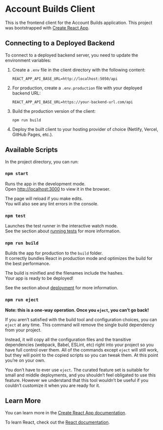 # Account Builds Client

This is the frontend client for the Account Builds application. This project was bootstrapped with [Create React App](https://github.com/facebook/create-react-app).

## Connecting to a Deployed Backend

To connect to a deployed backend server, you need to update the environment variables:

1. Create a `.env` file in the client directory with the following content:
   ```
   REACT_APP_API_BASE_URL=http://localhost:5050/api
   ```

2. For production, create a `.env.production` file with your deployed backend URL:
   ```
   REACT_APP_API_BASE_URL=https://your-backend-url.com/api
   ```

3. Build the production version of the client:
   ```
   npm run build
   ```

4. Deploy the built client to your hosting provider of choice (Netlify, Vercel, GitHub Pages, etc.).

## Available Scripts

In the project directory, you can run:

### `npm start`

Runs the app in the development mode.\
Open [http://localhost:3000](http://localhost:3000) to view it in the browser.

The page will reload if you make edits.\
You will also see any lint errors in the console.

### `npm test`

Launches the test runner in the interactive watch mode.\
See the section about [running tests](https://facebook.github.io/create-react-app/docs/running-tests) for more information.

### `npm run build`

Builds the app for production to the `build` folder.\
It correctly bundles React in production mode and optimizes the build for the best performance.

The build is minified and the filenames include the hashes.\
Your app is ready to be deployed!

See the section about [deployment](https://facebook.github.io/create-react-app/docs/deployment) for more information.

### `npm run eject`

**Note: this is a one-way operation. Once you `eject`, you can’t go back!**

If you aren’t satisfied with the build tool and configuration choices, you can `eject` at any time. This command will remove the single build dependency from your project.

Instead, it will copy all the configuration files and the transitive dependencies (webpack, Babel, ESLint, etc) right into your project so you have full control over them. All of the commands except `eject` will still work, but they will point to the copied scripts so you can tweak them. At this point you’re on your own.

You don’t have to ever use `eject`. The curated feature set is suitable for small and middle deployments, and you shouldn’t feel obligated to use this feature. However we understand that this tool wouldn’t be useful if you couldn’t customize it when you are ready for it.

## Learn More

You can learn more in the [Create React App documentation](https://facebook.github.io/create-react-app/docs/getting-started).

To learn React, check out the [React documentation](https://reactjs.org/).

